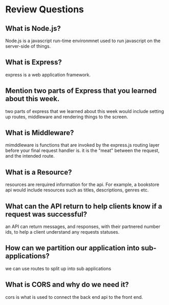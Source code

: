 # Review Questions

## What is Node.js?
Node.js is a javascript run-time environmnet used to run javascript on the server-side of things. 

## What is Express?
express is a web application framework.

## Mention two parts of Express that you learned about this week.
two parts of express that we learned about this week would include setting up routes, middleware and rendering things to the screen. 

## What is Middleware?
mimddleware is functions that are invoked by the express.js routing layer before your final request handler is. it is the "meat" between the request, and the intended route. 

## What is a Resource?
resources are rerquired information for the api. For example, a bookstore api would include resources such as titles, descriptions, genres etc. 

## What can the API return to help clients know if a request was successful?
an API can return messages, and responses, with their partnered number ids, to help a client understand any requests statuses.

## How can we partition our application into sub-applications?
we can use routes to split up into sub applications

## What is CORS and why do we need it?
cors is what is used to connect the back end api to the front end.
